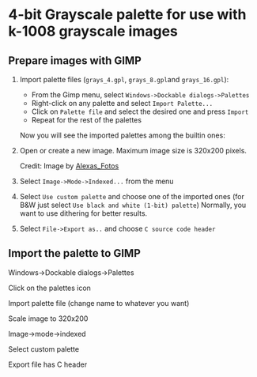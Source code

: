 # 4-bit Grayscale palette for use with k-1008 grayscale images

## Prepare images with GIMP

1. Import palette files (`grays_4.gpl`, `grays_8.gpl`and `grays_16.gpl`):
    * From the Gimp menu, select `Windows->Dockable dialogs->Palettes`
    * Right-click on any palette and select `Import Palette...`
    * Click on `Palette file` and select the desired one and press `Import`
    * Repeat for the rest of the palettes

    Now you will see the imported palettes among the builtin ones:

2. Open or create a new image. Maximum image size is 320x200 pixels.

    Credit: Image by [Alexas_Fotos](https://pixabay.com/photos/lion-animal-mammal-predator-mane-3576045/)
3. Select `Image->Mode->Indexed...` from the menu
4. Select `Use custom palette` and choose one of the imported ones (for B&W just select `Use black and white (1-bit) palette`) Normally, you want to use dithering for better results.
5. Select `File->Export as..` and choose `C source code header`


## Import the palette to GIMP

Windows->Dockable dialogs->Palettes

Click on the palettes icon

Import palette file
(change name to whatever you want)

Scale image to 320x200

Image->mode->indexed

Select custom palette

Export file has C header


